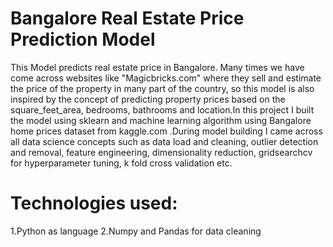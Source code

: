 # Bangalore Real Estate Price Prediction Model
This Model predicts real estate price in Bangalore. Many times we have come across websites like "Magicbricks.com" where they sell and estimate the price of the property in many part of the country, so this model is also inspired by the concept of predicting property prices based on the square_feet_area, bedrooms, bathrooms and location.In this project I built the model using sklearn and machine learning algorithm using Bangalore home prices dataset from kaggle.com .During model building I came across all data science concepts such as data load and cleaning, outlier detection and removal, feature engineering, dimensionality reduction, gridsearchcv for hyperparameter tuning, k fold cross validation etc.

# Technologies used:
  1.Python as language
  2.Numpy and Pandas for data cleaning
